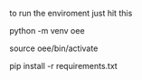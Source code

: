 to run the enviroment just hit this

python -m venv oee

source oee/bin/activate

pip install -r requirements.txt
